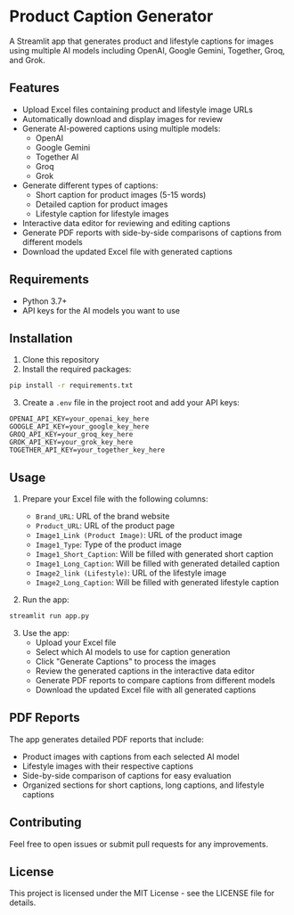 # Product Caption Generator

A Streamlit app that generates product and lifestyle captions for images using multiple AI models including OpenAI, Google Gemini, Together, Groq, and Grok.

## Features
- Upload Excel files containing product and lifestyle image URLs
- Automatically download and display images for review
- Generate AI-powered captions using multiple models:
  - OpenAI
  - Google Gemini
  - Together AI
  - Groq
  - Grok
- Generate different types of captions:
  - Short caption for product images (5-15 words)
  - Detailed caption for product images
  - Lifestyle caption for lifestyle images
- Interactive data editor for reviewing and editing captions
- Generate PDF reports with side-by-side comparisons of captions from different models
- Download the updated Excel file with generated captions

## Requirements
- Python 3.7+
- API keys for the AI models you want to use

## Installation
1. Clone this repository
2. Install the required packages:
```bash
pip install -r requirements.txt
```

3. Create a `.env` file in the project root and add your API keys:
```
OPENAI_API_KEY=your_openai_key_here
GOOGLE_API_KEY=your_google_key_here
GROQ_API_KEY=your_groq_key_here
GROK_API_KEY=your_grok_key_here
TOGETHER_API_KEY=your_together_key_here
```

## Usage
1. Prepare your Excel file with the following columns:
   - `Brand_URL`: URL of the brand website
   - `Product_URL`: URL of the product page
   - `Image1_Link (Product Image)`: URL of the product image
   - `Image1_Type`: Type of the product image
   - `Image1_Short_Caption`: Will be filled with generated short caption
   - `Image1_Long_Caption`: Will be filled with generated detailed caption
   - `Image2_link (Lifestyle)`: URL of the lifestyle image
   - `Image2_Long_Caption`: Will be filled with generated lifestyle caption

2. Run the app:
```bash
streamlit run app.py
```

3. Use the app:
   - Upload your Excel file
   - Select which AI models to use for caption generation
   - Click "Generate Captions" to process the images
   - Review the generated captions in the interactive data editor
   - Generate PDF reports to compare captions from different models
   - Download the updated Excel file with all generated captions

## PDF Reports
The app generates detailed PDF reports that include:
- Product images with captions from each selected AI model
- Lifestyle images with their respective captions
- Side-by-side comparison of captions for easy evaluation
- Organized sections for short captions, long captions, and lifestyle captions

## Contributing
Feel free to open issues or submit pull requests for any improvements.

## License
This project is licensed under the MIT License - see the LICENSE file for details.
